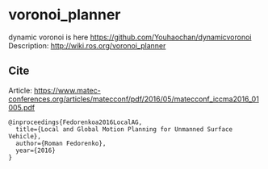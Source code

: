 # voronoi_planner
dynamic voronoi is here https://github.com/Youhaochan/dynamicvoronoi
Description: http://wiki.ros.org/voronoi_planner

## Cite

Article: https://www.matec-conferences.org/articles/matecconf/pdf/2016/05/matecconf_iccma2016_01005.pdf
```
@inproceedings{Fedorenkoa2016LocalAG,
  title={Local and Global Motion Planning for Unmanned Surface Vehicle},
  author={Roman Fedorenko},
  year={2016}
}
```
